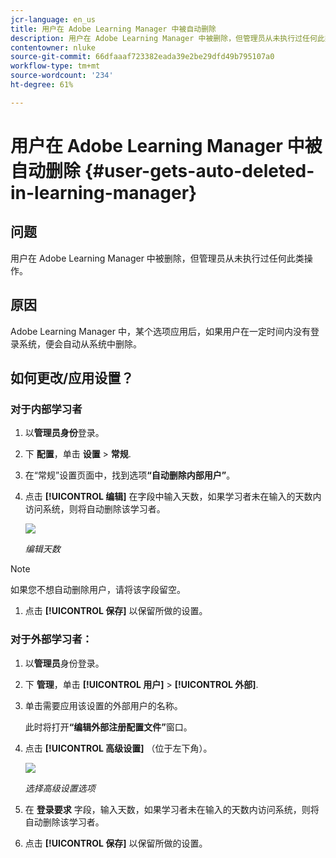 ```yaml
---
jcr-language: en_us
title: 用户在 Adobe Learning Manager 中被自动删除
description: 用户在 Adobe Learning Manager 中被删除，但管理员从未执行过任何此类操作。
contentowner: nluke
source-git-commit: 66dfaaaf723382eada39e2be29dfd49b795107a0
workflow-type: tm+mt
source-wordcount: '234'
ht-degree: 61%

---
```




# 用户在 Adobe Learning Manager 中被自动删除 {#user-gets-auto-deleted-in-learning-manager}

## 问题

用户在 Adobe Learning Manager 中被删除，但管理员从未执行过任何此类操作。

## 原因

Adobe Learning Manager 中，某个选项应用后，如果用户在一定时间内没有登录系统，便会自动从系统中删除。

## 如何更改/应用设置？

### 对于内部学习者

1. 以&#x200B;**管理员身份**&#x200B;登录。
1. 下 **配置**，单击 **设置** > **常规**.
1. 在“常规”设置页面中，找到选项&#x200B;**“自动删除内部用户”**。
1. 点击 **[!UICONTROL 编辑]** 在字段中输入天数，如果学习者未在输入的天数内访问系统，则将自动删除该学习者。

   ![](assets/cp-autodelete-internal.png)

   *编辑天数*

>[!NOTE]
>
>   如果您不想自动删除用户，请将该字段留空。


1. 点击 **[!UICONTROL 保存]** 以保留所做的设置。

### 对于外部学习者：

1. 以&#x200B;**管理员**&#x200B;身份登录。
1. 下 **管理**，单击 **[!UICONTROL 用户]** > **[!UICONTROL 外部]**.
1. 单击需要应用该设置的外部用户的名称。

   此时将打开&#x200B;**“编辑外部注册配置文件”**&#x200B;窗口。

1. 点击 **[!UICONTROL 高级设置]** （位于左下角）。

   ![](assets/cp-autodelete-external.png)

   *选择高级设置选项*

1. 在 **登录要求** 字段，输入天数，如果学习者未在输入的天数内访问系统，则将自动删除该学习者。
1. 点击 **[!UICONTROL 保存]** 以保留所做的设置。
